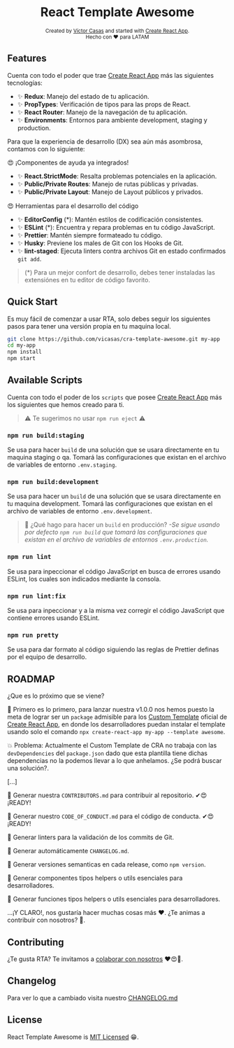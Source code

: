 <h1 align="center">React Template Awesome</h1>
<div align="center">
  <sub>Created by <a href="https://github.com/vicasas">Víctor Casas</a> and started with <a href="https://create-react-app.dev/">Create React App</a>.</sub>
</div>
<div align="center">
  <sub>Hecho con ❤ para LATAM</sub>
</div>

## Features

Cuenta con todo el poder que trae [Create React App](https://create-react-app.dev/) más las siguientes tecnologías:

* ✨ **Redux**: Manejo del estado de tu aplicación.
* ✨ **PropTypes**: Verificación de tipos para las props de React.
* ✨ **React Router**: Manejo de la navegación de tu aplicación.
* ✨ **Environments**: Entornos para ambiente development, staging y production.

Para que la experiencia de desarrollo (DX) sea aún más asombrosa, contamos con lo siguiente:

😍 ¡Componentes de ayuda ya integrados!

* ✨ **React.StrictMode**: Resalta problemas potenciales en la aplicación.
* ✨ **Public/Private Routes**: Manejo de rutas públicas y privadas.
* ✨ **Public/Private Layout**: Manejo de Layout públicos y privados.

😍 Herramientas para el desarrollo del código

* ✨ **EditorConfig** (*): Mantén estilos de codificación consistentes.
* ✨ **ESLint** (*): Encuentra y repara problemas en tu código JavaScript.
* ✨ **Prettier**: Mantén siempre formateado tu código.
* ✨ **Husky**: Previene los males de Git con los Hooks de Git.
* ✨ **lint-staged**: Ejecuta linters contra archivos Git en estado confirmados ```git add```.

> (*) Para un mejor confort de desarrollo, debes tener instaladas las extensiónes en tu editor de código favorito.

## Quick Start

Es muy fácil de comenzar a usar RTA, solo debes seguir los siguientes pasos para tener una versión propia en tu maquina local.

```bash
git clone https://github.com/vicasas/cra-template-awesome.git my-app
cd my-app
npm install
npm start
```

## Available Scripts

Cuenta con todo el poder de los `scripts` que posee [Create React App](https://create-react-app.dev/) más los siguientes que hemos creado para ti.

> ⚠ Te sugerimos no usar `npm run eject` ⚠

### `npm run build:staging`

Se usa para hacer `build` de una solución que se usara directamente en tu maquina staging o qa. Tomará las configuraciones que existan en el archivo de variables de entorno `.env.staging`.

### `npm run build:development`

Se usa para hacer un `build` de una solución que se usara directamente en tu maquina development. Tomará las configuraciones que existan en el archivo de variables de entorno `.env.development`.

> 🤔 ¿Qué hago para hacer un `build` en producción? *-Se sigue usando por defecto `npm run build` que tomará las configuraciones que existan en el archivo de variables de entornos `.env.production`.*

### `npm run lint`

Se usa para inpeccionar el código JavaScript en busca de errores usando ESLint, los cuales son indicados mediante la consola.

### `npm run lint:fix`

Se usa para inpeccionar y a la misma vez corregir el código JavaScript que contiene errores usando ESLint.

### `npm run pretty`

Se usa para dar formato al código siguiendo las reglas de Prettier definas por el equipo de desarrollo.

## **ROADMAP**

¿Que es lo próximo que se viene?

🔔 Primero es lo primero, para lanzar nuestra v1.0.0 nos hemos puesto la meta de lograr ser un `package` admisible para los [Custom Template](https://create-react-app.dev/docs/custom-templates/) oficial de [Create React App](https://create-react-app.dev/), en donde los desarrolladores puedan instalar el template usando solo el comando `npx create-react-app my-app --template awesome`.

💥 Problema: Actualmente el Custom Template de CRA no trabaja con las `devDependencies` del `package.json` dado que esta plantilla tiene dichas dependencias no la podemos llevar a lo que anhelamos. ¿Se podrá buscar una solución?.

[...]

🚀 Generar nuestra `CONTRIBUTORS.md` para contribuir al repositorio. ✔😍 ¡READY!

🚀 Generar nuestro `CODE_OF_CONDUCT.md` para el código de conducta. ✔😍 ¡READY!

🚀 Generar linters para la validación de los commits de Git.

🚀 Generar automáticamente `CHANGELOG.md`.

🚀 Generar versiones semanticas en cada release, como `npm version`.

🚀 Generar componentes tipos helpers o utils esenciales para desarrolladores.

🚀 Generar funciones tipos helpers o utils esenciales para desarrolladores.

...¡Y CLARO!, nos gustaría hacer muchas cosas más ❤. ¿Te animas a contribuir con nosotros? 🙌.

## Contributing

¿Te gusta RTA? Te invitamos a [colaborar con nosotros](./CONTRIBUTING.md) ❤😍🎉.

## Changelog

Para ver lo que a cambiado visita nuestro [CHANGELOG.md](./CHANGELOG.md)

## License

React Template Awesome is [MIT Licensed](./LICENSE) 😁.
